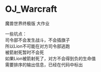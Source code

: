 # OJ_Warcraft
魔兽世界终极版 大作业

一些坑点：  
司令部不会发生战斗，不会插旗子  
所以Lion不可能在对方司令部逃跑  
被箭射死暂时不会死  
如果Lion被箭射死了，对方不会得到负的生命值  
需要排序的输出信息，已经在代码中标出  
